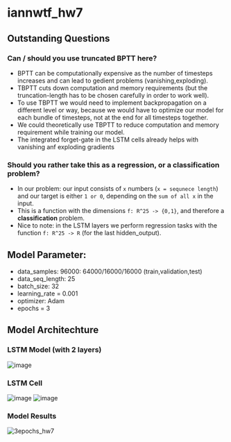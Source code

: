 # iannwtf_hw7

## Outstanding Questions
### Can / should you use truncated BPTT here?
- BPTT can be computationally expensive as the number of timesteps increases and can lead to gedient problems (vanishing,exploding).
- TBPTT cuts down computation and memory requirements (but the truncation-length has to be chosen carefully in order to work well).
- To use TBPTT we would need to implement backpropagation on a different level or way, because we would have to optimize our model for each bundle of timesteps, not at the end for all timesteps together.
-  We could theoretically use TBPTT to reduce computation and memory requirement while training our model.
-  The integrated forget-gate in the LSTM cells already helps with vanishing anf exploding gradients


### Should you rather take this as a regression, or a classification problem?
- In our problem: our input consists of `x` numbers (`x = sequnece length`) and our target is either `1 or 0`, depending on the `sum of all x` in the input.
- This is a function with the dimensions `f: R^25 -> {0,1}`, and therefore a **classification** problem.
- Nice to note: in the LSTM layers we perform regression tasks with the function `f: R^25 -> R` (for the last hidden_output).


## Model Parameter:
  - data_samples: 96000: 64000/16000/16000 (train,validation,test)
  - data_seq_length: 25
  - batch_size: 32
  - learning_rate = 0.001
  - optimizer: Adam
  - epochs = 3

## Model Architechture
### LSTM Model (with 2 layers)
  ![image](https://user-images.githubusercontent.com/93341845/145704957-ece79ffb-d57f-41a8-b70c-2cfe8ac8587f.png)
### LSTM Cell
  ![image](https://user-images.githubusercontent.com/93341845/145704583-9f63d377-782d-4229-84bb-006cd47af13a.png)
  ![image](https://user-images.githubusercontent.com/93341845/145704114-983bc81e-0347-425f-adcc-afbb291faa6c.png)
### Model Results
  ![3epochs_hw7](https://user-images.githubusercontent.com/93341845/145713794-531c2c44-fa95-4547-9983-329ffaf0a1da.png)
